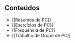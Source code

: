 
## Conteúdos

- [[Resumos de PC]]
- [[Exercícios de PC]]
- [[Frequência de PC]]
- [[Trabalho de Grupo de PC]]